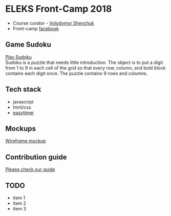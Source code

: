 # ELEKS Front-Camp 2018

* Course curator - [Volodymyr Shevchuk](https://github.com/dosandk)
* Front-camp [facebook](https://www.facebook.com/groups/270300106928894)

## Game Sudoku

[Play Sudoku](https://zd-sudoku-game.herokuapp.com)  
Sudoku is a puzzle that needs little introduction. The object is to put a digit from 1 to 9 in each cell of the grid so that every row, column, and bold block contains each digit once. The puzzle contains 9 rows and columns.   

## Tech stack

* javascript 
* html/css
* [easytimer](https://github.com/albert-gonzalez/easytimer.js)

## Mockups

[Wireframe mockup](https://wireframepro.mockflow.com/view/M77e2a18434941198e082521cfceecacc1539432220750#/page/40530078d2514096960917773968f632)  

## Contribution guide

[Please check our guide](link-to-contribution-guide)

## TODO

* item 1
* item 2
* item 3
